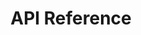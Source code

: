---
title: API Reference

language_tabs:
  - shell
  - python

toc_footers:
  - <a href='https://platform.pokitdok.com/signup' target='_blank'>Sign Up for a Free API Key</a>

includes:
  - overview
  - clientlibraries
  - jsonedisupport
  - authentication
  - apidashboard
  - activities
  - kittens
  - errors

search: true
---